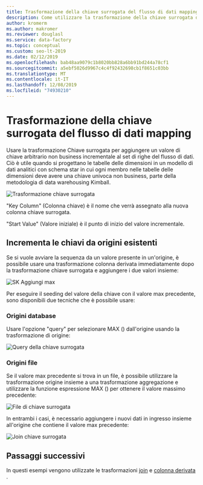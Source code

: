 ```yaml
---
title: Trasformazione della chiave surrogata del flusso di dati mapping
description: Come utilizzare la trasformazione della chiave surrogata del flusso di dati di Azure Data Factory per generare valori di chiave sequenziale
author: kromerm
ms.author: makromer
ms.reviewer: douglasl
ms.service: data-factory
ms.topic: conceptual
ms.custom: seo-lt-2019
ms.date: 02/12/2019
ms.openlocfilehash: bab48aa9079c1b8020bb828a6bb91bd244a78cf1
ms.sourcegitcommit: a5ebf5026d9967c4c4f92432698cb1f8651c03bb
ms.translationtype: MT
ms.contentlocale: it-IT
ms.lasthandoff: 12/08/2019
ms.locfileid: "74930210"
---
```

# <a name="mapping-data-flow-surrogate-key-transformation"></a>Trasformazione della chiave surrogata del flusso di dati mapping



Usare la trasformazione Chiave surrogata per aggiungere un valore di chiave arbitrario non business incrementale al set di righe del flusso di dati. Ciò è utile quando si progettano le tabelle delle dimensioni in un modello di dati analitici con schema star in cui ogni membro nelle tabelle delle dimensioni deve avere una chiave univoca non business, parte della metodologia di data warehousing Kimball.

![Trasformazione chiave surrogata](media/data-flow/surrogate.png "Trasformazione chiave surrogata")

"Key Column" (Colonna chiave) è il nome che verrà assegnato alla nuova colonna chiave surrogata.

"Start Value" (Valore iniziale) è il punto di inizio del valore incrementale.

## <a name="increment-keys-from-existing-sources"></a>Incrementa le chiavi da origini esistenti

Se si vuole avviare la sequenza da un valore presente in un'origine, è possibile usare una trasformazione colonna derivata immediatamente dopo la trasformazione chiave surrogata e aggiungere i due valori insieme:

![SK Aggiungi max](media/data-flow/sk006.png "Trasformazione chiave surrogata-Aggiungi max")

Per eseguire il seeding del valore della chiave con il valore max precedente, sono disponibili due tecniche che è possibile usare:

### <a name="database-sources"></a>Origini database

Usare l'opzione "query" per selezionare MAX () dall'origine usando la trasformazione di origine:

![Query della chiave surrogata](media/data-flow/sk002.png "Query trasformazione chiave surrogata")

### <a name="file-sources"></a>Origini file

Se il valore max precedente si trova in un file, è possibile utilizzare la trasformazione origine insieme a una trasformazione aggregazione e utilizzare la funzione espressione MAX () per ottenere il valore massimo precedente:

![File di chiave surrogata](media/data-flow/sk008.png "File di chiave surrogata")

In entrambi i casi, è necessario aggiungere i nuovi dati in ingresso insieme all'origine che contiene il valore max precedente:

![Join chiave surrogata](media/data-flow/sk004.png "Join chiave surrogata")

## <a name="next-steps"></a>Passaggi successivi

In questi esempi vengono utilizzate le trasformazioni [join](data-flow-join.md) e [colonna derivata](data-flow-derived-column.md) .
